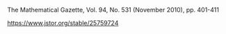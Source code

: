 The Mathematical Gazette, Vol. 94, No. 531 (November 2010), pp. 401-411

https://www.jstor.org/stable/25759724